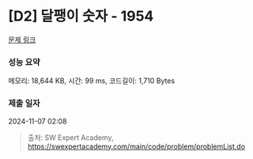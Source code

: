 # [D2] 달팽이 숫자 - 1954 

[문제 링크](https://swexpertacademy.com/main/code/problem/problemDetail.do?contestProbId=AV5PobmqAPoDFAUq) 

### 성능 요약

메모리: 18,644 KB, 시간: 99 ms, 코드길이: 1,710 Bytes

### 제출 일자

2024-11-07 02:08



> 출처: SW Expert Academy, https://swexpertacademy.com/main/code/problem/problemList.do